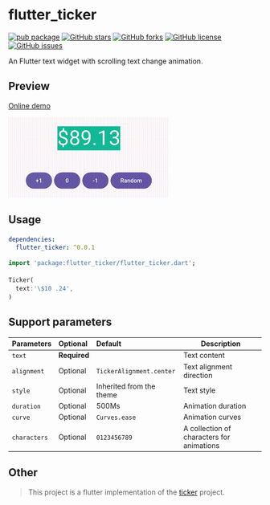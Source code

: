 # flutter_ticker

[![pub package](https://img.shields.io/pub/v/flutter_ticker.svg)](https://pub.dartlang.org/packages/flutter_ticker)
[![GitHub stars](https://img.shields.io/github/stars/fingerart/flutter_ticker)](https://github.com/fingerart/flutter_ticker/stargazers)
[![GitHub forks](https://img.shields.io/github/forks/fingerart/flutter_ticker)](https://github.com/fingerart/flutter_ticker/network)
[![GitHub license](https://img.shields.io/github/license/fingerart/flutter_ticker)](https://github.com/fingerart/flutter_ticker/blob/main/LICENSE)
[![GitHub issues](https://img.shields.io/github/issues/fingerart/flutter_ticker)](https://github.com/fingerart/flutter_ticker/issues)

An Flutter text widget with scrolling text change animation.

## Preview

[Online demo](https://fingerart.github.io/flutter_ticker)

![flutter_ticker](https://raw.githubusercontent.com/fingerart/flutter_ticker/main/arts/demo.gif)

## Usage

```yaml
dependencies:
  flutter_ticker: ^0.0.1
```

```dart
import 'package:flutter_ticker/flutter_ticker.dart';

Ticker(
  text:'\$10 .24',
)
```

## Support parameters

| Parameters   | Optional     | Default                  | Description                               |
|:-------------|:-------------|:-------------------------|-------------------------------------------|
| `text`       | **Required** |                          | Text content                              |
| `alignment`  | Optional     | `TickerAlignment.center` | Text alignment direction                  |
| `style`      | Optional     | Inherited from the theme | Text style                                |
| `duration`   | Optional     | 500Ms                    | Animation duration                        |
| `curve`      | Optional     | `Curves.ease`            | Animation curves                          |
| `characters` | Optional     | `0123456789`             | A collection of characters for animations |

## Other

> This project is a flutter implementation of the [ticker](https://github.com/robinhood/ticker)
> project.